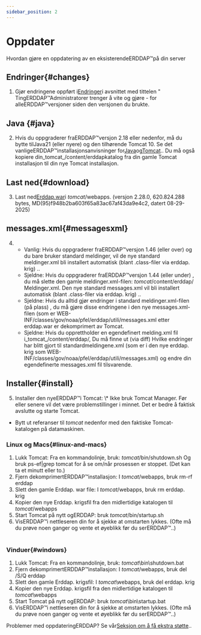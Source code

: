 ```yaml
---
sidebar_position: 2
---
```

# Oppdater
Hvordan gjøre en oppdatering av en eksisterendeERDDAP™på din server

## Endringer{#changes} 
1. Gjør endringene oppført i[Endringer](/changes)i avsnittet med tittelen " TingERDDAP™Administratorer trenger å vite og gjøre - for alleERDDAP™versjoner siden den versjonen du brukte.
     
## Java {#java} 
2. Hvis du oppgraderer fraERDDAP™versjon 2.18 eller nedenfor, må du bytte tilJava21 (eller nyere) og den tilhørende Tomcat 10. Se det vanligeERDDAP™installasjonsanvisninger for[Java](/docs/server-admin/deploy-install#java)og[Tomcat](/docs/server-admin/deploy-install#tomcat).. Du må også kopiere din_tomcat_/content/erddapkatalog fra din gamle Tomcat installasjon til din nye Tomcat installasjon.

## Last ned{#download} 
3. Last ned[Erddap.war](https://github.com/ERDDAP/erddap/releases/download/v2.28.0/erddap.war)i _tomcat_/webapps.
     (versjon 2.28.0, 620.824.288 bytes, MD(95)f948b2ba603f65a83ac67af43da9e4c2, datert 08-29-2025) 
     
## messages.xml{#messagesxml} 
4. 
    * Vanlig: Hvis du oppgraderer fraERDDAP™versjon 1.46 (eller over) og du bare bruker standard meldinger, vil de nye standard meldinger.xml bli installert automatisk (blant .class-filer via erddap. krig) ..
         
    * Sjeldne: Hvis du oppgraderer fraERDDAP™versjon 1.44 (eller under) ,
du må slette den gamle meldinger.xml-filen:
        _tomcat_/content/erddap/ Meldinger.xml.
Den nye standard messages.xml vil bli installert automatisk (blant .class-filer via erddap. krig) ..
         
    * Sjeldne: Hvis du alltid gjør endringer i standard meldinger.xml-filen (på plass) ,
du må gjøre disse endringene i den nye messages.xml-filen (som er
WEB-INF/classes/gov/noaa/pfel/erddap/utili/messages.xml etter erddap.war er dekomprimert av Tomcat.
         
    * Sjeldne: Hvis du opprettholder en egendefinert melding.xml fil i_tomcat_/content/erddap/,
Du må finne ut (via diff) Hvilke endringer har blitt gjort til standardmeldingene.xml (som er i den nye erddap. krig som
WEB-INF/classes/gov/noaa/pfel/erddap/utili/messages.xml) og endre din egendefinerte messages.xml fil tilsvarende.
         
## Installer{#install} 
5. Installer den nyeERDDAP™i Tomcat:
\\* Ikke bruk Tomcat Manager. Før eller senere vil det være problemstillinger i minnet. Det er bedre å faktisk avslutte og starte Tomcat.
* Bytt ut referanser til _tomcat_ nedenfor med den faktiske Tomcat-katalogen på datamaskinen.
     
### Linux og Macs{#linux-and-macs} 
1. Lukk Tomcat: Fra en kommandolinje, bruk: _tomcat_/bin/shutdown.sh
Og bruk ps-ef|grep tomcat for å se om/når prosessen er stoppet. (Det kan ta et minutt eller to.) 
2. Fjern dekomprimertERDDAP™installasjon: I _tomcat_/webapps, bruk
rm-rf erddap
3. Slett den gamle Erddap. war file: I _tomcat_/webapps, bruk rm erddap. krig
4. Kopier den nye Erddap. krigsfil fra den midlertidige katalogen til _tomcat_/webapps
5. Start Tomcat på nytt ogERDDAP: bruk _tomcat_/bin/startup.sh
6. VisERDDAP™i nettleseren din for å sjekke at omstarten lykkes.
     (Ofte må du prøve noen ganger og vente et øyeblikk før du serERDDAP™..)   
             
### Vinduer{#windows} 
1. Lukk Tomcat: Fra en kommandolinje, bruk: _tomcat_\\bin\\shutdown.bat
2. Fjern dekomprimertERDDAP™installasjon: I _tomcat_/webapps, bruk
del /S/Q erddap
3. Slett den gamle Erddap. krigsfil: I _tomcat_\\webapps, bruk del erddap. krig
4. Kopier den nye Erddap. krigsfil fra den midlertidige katalogen til _tomcat_\\webapps
5. Start Tomcat på nytt ogERDDAP: bruk _tomcat_\\bin\\startup.bat
6. VisERDDAP™i nettleseren din for å sjekke at omstarten lykkes.
     (Ofte må du prøve noen ganger og vente et øyeblikk før du serERDDAP™..) 

Problemer med oppdateringERDDAP? Se vår[Seksjon om å få ekstra støtte](/docs/intro#support)..
